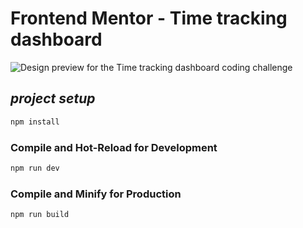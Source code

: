 # Frontend Mentor - Time tracking dashboard

![Design preview for the Time tracking dashboard coding challenge](./design/desktop-preview.jpg)

## **_project setup_**

```sh
npm install
```

### Compile and Hot-Reload for Development

```sh
npm run dev
```

### Compile and Minify for Production

```sh
npm run build
```
